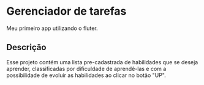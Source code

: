 # Gerenciador de tarefas

Meu primeiro app utilizando o fluter.

## Descrição

Esse projeto contém uma lista pre-cadastrada de habilidades que se deseja aprender, classificadas por dificuldade de aprendê-las e com a possibilidade de evoluir as habilidades ao clicar no botão "UP".

